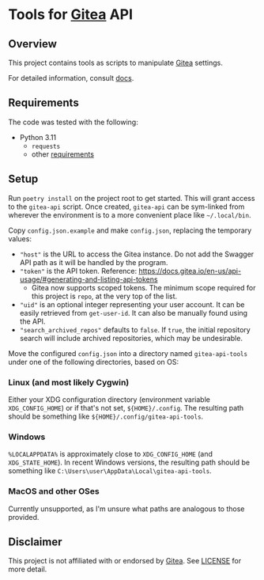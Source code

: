 # Tools for [Gitea] API

## Overview

This project contains tools as scripts to manipulate [Gitea] settings.

For detailed information, consult [docs](docs).

## Requirements

The code was tested with the following:

- Python 3.11
    - `requests`
    - other [requirements](pyproject.toml)

## Setup

Run `poetry install` on the project root to get started. This will grant access to the `gitea-api` script. Once created, `gitea-api` can be sym-linked from wherever the environment is to a more convenient place like `~/.local/bin`.

Copy `config.json.example` and make `config.json`, replacing the temporary values:

- `"host"` is the URL to access the Gitea instance. Do not add the Swagger API path as it will be handled by the program.
- `"token"` is the API token. Reference: https://docs.gitea.io/en-us/api-usage/#generating-and-listing-api-tokens
    - Gitea now supports scoped tokens. The minimum scope required for this project is `repo`, at the very top of the list.
- `"uid"` is an optional integer representing your user account. It can be easily retrieved from `get-user-id`. It can also be manually found using the API.
- `"search_archived_repos"` defaults to `false`. If `true`, the initial repository search will include archived repositories, which may be undesirable.

Move the configured `config.json` into a directory named `gitea-api-tools` under one of the following directories, based on OS:

### Linux (and most likely Cygwin)

Either your XDG configuration directory (environment variable `XDG_CONFIG_HOME`) or if that's not set, `${HOME}/.config`. The resulting path should be something like `${HOME}/.config/gitea-api-tools`.

### Windows

`%LOCALAPPDATA%` is approximately close to `XDG_CONFIG_HOME` (and `XDG_STATE_HOME`). In recent Windows versions, the resulting path should be something like `C:\Users\user\AppData\Local\gitea-api-tools`.

### MacOS and other OSes

Currently unsupported, as I'm unsure what paths are analogous to those provided.

## Disclaimer

This project is not affiliated with or endorsed by [Gitea]. See [LICENSE](LICENSE) for more detail.

[Gitea]: https://gitea.io/
